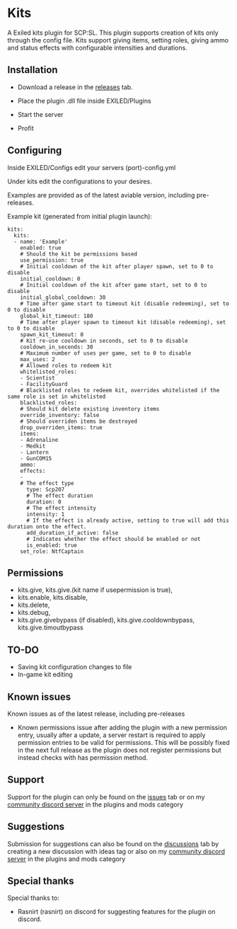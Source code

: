 # Kits

A Exiled kits plugin for SCP:SL. This plugin supports creation of kits only through the config file. Kits support giving items, setting roles, giving ammo and status effects with configurable intensities and durations.

## Installation

- Download a release in the [releases](https://github.com/manderz11/ExiledKitsPlugin/releases) tab.

- Place the plugin .dll file inside EXILED/Plugins

- Start the server

- Profit

## Configuring

Inside EXILED/Configs edit your servers (port)-config.yml

Under kits edit the configurations to your desires.

Examples are provided as of the latest aviable version, including pre-releases.

Example kit (generated from initial plugin launch):
```
kits:
  kits:
  - name: 'Example'
    enabled: true
    # Should the kit be permissions based
    use_permission: true
    # Initial cooldown of the kit after player spawn, set to 0 to disable
    initial_cooldown: 0
    # Initial cooldown of the kit after game start, set to 0 to disable
    initial_global_cooldown: 30
    # Time after game start to timeout kit (disable redeeming), set to 0 to disable
    global_kit_timeout: 180
    # Time after player spawn to timeout kit (disable redeeming), set to 0 to disable
    spawn_kit_timeout: 0
    # Kit re-use cooldown in seconds, set to 0 to disable
    cooldown_in_seconds: 30
    # Maximum number of uses per game, set to 0 to disable
    max_uses: 2
    # Allowed roles to redeem kit
    whitelisted_roles:
    - Scientist
    - FacilityGuard
    # Blacklisted roles to redeem kit, overrides whitelisted if the same role is set in whitelisted
    blacklisted_roles: 
    # Should kit delete existing inventory items
    override_inventory: false
    # Should overriden items be destroyed
    drop_overriden_items: true
    items:
    - Adrenaline
    - Medkit
    - Lantern
    - GunCOM15
    ammo: 
    effects:
    -
    # The effect type
      type: Scp207
      # The effect duration
      duration: 0
      # The effect intensity
      intensity: 1
      # If the effect is already active, setting to true will add this duration onto the effect.
      add_duration_if_active: false
      # Indicates whether the effect should be enabled or not
      is_enabled: true
    set_role: NtfCaptain
```

## Permissions

- kits.give, kits.give.(kit name if usepermission is true),
- kits.enable, kits.disable,
- kits.delete,
- kits.debug,
- kits.give.givebypass (if disabled), kits.give.cooldownbypass, kits.give.timoutbypass

## TO-DO

- Saving kit configuration changes to file
- In-game kit editing

## Known issues

Known issues as of the latest release, including pre-releases

- Known permissions issue after adding the plugin with a new permission entry, usually after a update, a server restart is required to apply permission entries to be valid for permissions. This will be possibly fixed in the next full release as the plugin does not register permissions but instead checks with has permission method.

## Support

Support for the plugin can only be found on the [issues](https://github.com/manderz11/ExiledKitsPlugin/issues) tab or on my [community discord server](https://discord.gg/ZWsQkf689J) in the plugins and mods category

## Suggestions

Submission for suggestions can also be found on the [discussions](https://github.com/manderz11/ExiledKitsPlugin/discussions) tab by creating a new discussion with ideas tag or also on my [community discord server](https://discord.gg/ZWsQkf689J) in the plugins and mods category

## Special thanks

Special thanks to:
- Rasnirt (rasnirt) on discord for suggesting features for the plugin on discord.

